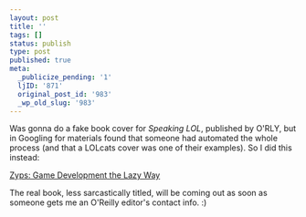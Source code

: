 ```yaml
---
layout: post
title: ''
tags: []
status: publish
type: post
published: true
meta:
  _publicize_pending: '1'
  ljID: '871'
  original_post_id: '983'
  _wp_old_slug: '983'
---
```

Was gonna do a fake book cover for <em>Speaking LOL</em>, published by O'RLY, but in Googling for materials found that someone had automated the whole process (and that a LOLcats cover was one of their examples).  So I did this instead:

<a href="http://www.oreillymaker.com/link/18757/zyps/">Zyps: Game Development the Lazy Way</a>

The real book, less sarcastically titled, will be coming out as soon as someone gets me an O'Reilly editor's contact info.  :)
